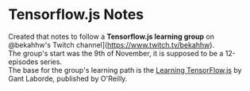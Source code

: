 # Tensorflow.js Notes
Created that notes to follow a **Tensorflow.js learning group** on @bekahhw's Twitch channel](https://www.twitch.tv/bekahhw). <br>
The group's start was the 9th of November, it is supposed to be a 12-episodes series. <br>
The base for the group's learning path is the [Learning TensorFlow.js](https://www.oreilly.com/library/view/learning-tensorflowjs/9781492090786/) by Gant Laborde, published by O'Reilly. <br>


